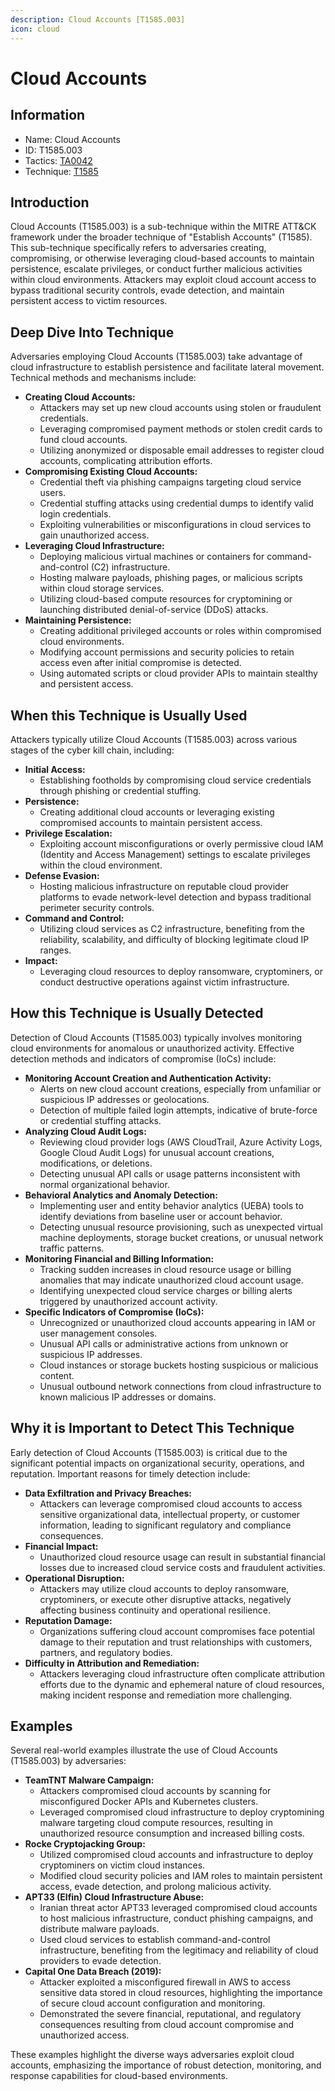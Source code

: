 ```yaml
---
description: Cloud Accounts [T1585.003]
icon: cloud
---
```


# Cloud Accounts

## Information

- Name: Cloud Accounts
- ID: T1585.003
- Tactics: [TA0042](../TA0042/TA0042.md)
- Technique: [T1585](T1585.md)

## Introduction

Cloud Accounts (T1585.003) is a sub-technique within the MITRE ATT\&CK framework under the broader technique of "Establish Accounts" (T1585). This sub-technique specifically refers to adversaries creating, compromising, or otherwise leveraging cloud-based accounts to maintain persistence, escalate privileges, or conduct further malicious activities within cloud environments. Attackers may exploit cloud account access to bypass traditional security controls, evade detection, and maintain persistent access to victim resources.

## Deep Dive Into Technique

Adversaries employing Cloud Accounts (T1585.003) take advantage of cloud infrastructure to establish persistence and facilitate lateral movement. Technical methods and mechanisms include:

- **Creating Cloud Accounts:**
  - Attackers may set up new cloud accounts using stolen or fraudulent credentials.
  - Leveraging compromised payment methods or stolen credit cards to fund cloud accounts.
  - Utilizing anonymized or disposable email addresses to register cloud accounts, complicating attribution efforts.
- **Compromising Existing Cloud Accounts:**
  - Credential theft via phishing campaigns targeting cloud service users.
  - Credential stuffing attacks using credential dumps to identify valid login credentials.
  - Exploiting vulnerabilities or misconfigurations in cloud services to gain unauthorized access.
- **Leveraging Cloud Infrastructure:**
  - Deploying malicious virtual machines or containers for command-and-control (C2) infrastructure.
  - Hosting malware payloads, phishing pages, or malicious scripts within cloud storage services.
  - Utilizing cloud-based compute resources for cryptomining or launching distributed denial-of-service (DDoS) attacks.
- **Maintaining Persistence:**
  - Creating additional privileged accounts or roles within compromised cloud environments.
  - Modifying account permissions and security policies to retain access even after initial compromise is detected.
  - Using automated scripts or cloud provider APIs to maintain stealthy and persistent access.

## When this Technique is Usually Used

Attackers typically utilize Cloud Accounts (T1585.003) across various stages of the cyber kill chain, including:

- **Initial Access:**
  - Establishing footholds by compromising cloud service credentials through phishing or credential stuffing.
- **Persistence:**
  - Creating additional cloud accounts or leveraging existing compromised accounts to maintain persistent access.
- **Privilege Escalation:**
  - Exploiting account misconfigurations or overly permissive cloud IAM (Identity and Access Management) settings to escalate privileges within the cloud environment.
- **Defense Evasion:**
  - Hosting malicious infrastructure on reputable cloud provider platforms to evade network-level detection and bypass traditional perimeter security controls.
- **Command and Control:**
  - Utilizing cloud services as C2 infrastructure, benefiting from the reliability, scalability, and difficulty of blocking legitimate cloud IP ranges.
- **Impact:**
  - Leveraging cloud resources to deploy ransomware, cryptominers, or conduct destructive operations against victim infrastructure.

## How this Technique is Usually Detected

Detection of Cloud Accounts (T1585.003) typically involves monitoring cloud environments for anomalous or unauthorized activity. Effective detection methods and indicators of compromise (IoCs) include:

- **Monitoring Account Creation and Authentication Activity:**
  - Alerts on new cloud account creations, especially from unfamiliar or suspicious IP addresses or geolocations.
  - Detection of multiple failed login attempts, indicative of brute-force or credential stuffing attacks.
- **Analyzing Cloud Audit Logs:**
  - Reviewing cloud provider logs (AWS CloudTrail, Azure Activity Logs, Google Cloud Audit Logs) for unusual account creations, modifications, or deletions.
  - Detecting unusual API calls or usage patterns inconsistent with normal organizational behavior.
- **Behavioral Analytics and Anomaly Detection:**
  - Implementing user and entity behavior analytics (UEBA) tools to identify deviations from baseline user or account behavior.
  - Detecting unusual resource provisioning, such as unexpected virtual machine deployments, storage bucket creations, or unusual network traffic patterns.
- **Monitoring Financial and Billing Information:**
  - Tracking sudden increases in cloud resource usage or billing anomalies that may indicate unauthorized cloud account usage.
  - Identifying unexpected cloud service charges or billing alerts triggered by unauthorized account activity.
- **Specific Indicators of Compromise (IoCs):**
  - Unrecognized or unauthorized cloud accounts appearing in IAM or user management consoles.
  - Unusual API calls or administrative actions from unknown or suspicious IP addresses.
  - Cloud instances or storage buckets hosting suspicious or malicious content.
  - Unusual outbound network connections from cloud infrastructure to known malicious IP addresses or domains.

## Why it is Important to Detect This Technique

Early detection of Cloud Accounts (T1585.003) is critical due to the significant potential impacts on organizational security, operations, and reputation. Important reasons for timely detection include:

- **Data Exfiltration and Privacy Breaches:**
  - Attackers can leverage compromised cloud accounts to access sensitive organizational data, intellectual property, or customer information, leading to significant regulatory and compliance consequences.
- **Financial Impact:**
  - Unauthorized cloud resource usage can result in substantial financial losses due to increased cloud service costs and fraudulent activities.
- **Operational Disruption:**
  - Attackers may utilize cloud accounts to deploy ransomware, cryptominers, or execute other disruptive attacks, negatively affecting business continuity and operational resilience.
- **Reputation Damage:**
  - Organizations suffering cloud account compromises face potential damage to their reputation and trust relationships with customers, partners, and regulatory bodies.
- **Difficulty in Attribution and Remediation:**
  - Attackers leveraging cloud infrastructure often complicate attribution efforts due to the dynamic and ephemeral nature of cloud resources, making incident response and remediation more challenging.

## Examples

Several real-world examples illustrate the use of Cloud Accounts (T1585.003) by adversaries:

- **TeamTNT Malware Campaign:**
  - Attackers compromised cloud accounts by scanning for misconfigured Docker APIs and Kubernetes clusters.
  - Leveraged compromised cloud infrastructure to deploy cryptomining malware targeting cloud compute resources, resulting in unauthorized resource consumption and increased billing costs.
- **Rocke Cryptojacking Group:**
  - Utilized compromised cloud accounts and infrastructure to deploy cryptominers on victim cloud instances.
  - Modified cloud security policies and IAM roles to maintain persistent access, evade detection, and prolong malicious activity.
- **APT33 (Elfin) Cloud Infrastructure Abuse:**
  - Iranian threat actor APT33 leveraged compromised cloud accounts to host malicious infrastructure, conduct phishing campaigns, and distribute malware payloads.
  - Used cloud services to establish command-and-control infrastructure, benefiting from the legitimacy and reliability of cloud providers to evade detection.
- **Capital One Data Breach (2019):**
  - Attacker exploited a misconfigured firewall in AWS to access sensitive data stored in cloud resources, highlighting the importance of secure cloud account configuration and monitoring.
  - Demonstrated the severe financial, reputational, and regulatory consequences resulting from cloud account compromise and unauthorized access.

These examples highlight the diverse ways adversaries exploit cloud accounts, emphasizing the importance of robust detection, monitoring, and response capabilities for cloud-based environments.
